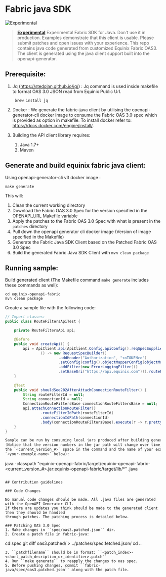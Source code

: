 # Fabric java SDK

[![Experimental](https://img.shields.io/badge/Stability-Experimental-red.svg)](https://github.com/equinix-labs/equinix-labs/blob/main/uniform-standards.md)

> **[Experimental](https://github.com/equinix-labs/equinix-labs/blob/main/experimental-statement.md)**
> Experimental Fabric SDK for Java. Don't use it in production. Examples demonstrate that this client is usable. Please submit patches and open issues with your experience. This repo contains java code generated from customized Equinix Fabric OAS3. The client is generated using the java client support built into the openapi-generator.

## Prerequisite:

1. Jq (https://stedolan.github.io/jq/) : Jq command is used inside makefile to format OAS 3.0 JSON read from Equinix Public Url.
   ```
    brew install jq
   ```

2. Docker : We generate the fabric-java client by utilising the openapi-generator-cli docker image to consume the Fabric OAS 3.0 spec which is provided as option in makefile. To install docker refer to: https://docs.docker.com/engine/install/.

3. Building the API client library requires:
   1. Java 1.7+
   2. Maven

## Generate and build equinix fabric java client:

Using openapi-generator-cli v3 docker image :
```
make generate
```

This will:
1. Clean the current working directory
2. Download the Fabric OAS 3.0 Spec for the version specified in the OPENAPI_URL Makefile variable
3. Apply the patches to the Fabric OAS 3.0 Spec with what is present in the `patches` directory
4. Pull down the openapi generator cli docker image (Version of image specified in the Makefile)
5. Generate the Fabric Java SDK Client based on the Patched Fabric OAS 3.0 Spec
6. Build the generated Fabric Java SDK Client with `mvn clean package`

## Running sample:

Build generated client (The Makefile command `make generate` includes these commands as well):
```
cd equinix-openapi-fabric
mvn clean package
```

Create a sample file with the following code:
```java
// Import classes:
public class RouteFiltersApiTest {

    private RouteFiltersApi api;

    @Before
    public void createApi() {
        api = ApiClient.api(ApiClient.Config.apiConfig().reqSpecSupplier(
                () -> new RequestSpecBuilder()
                        .addHeader("Authorization", "<<TOKEN>>")
                        .setConfig(config().objectMapperConfig(objectMapperConfig().defaultObjectMapper(jackson())))
                        .addFilter(new ErrorLoggingFilter())
                        .setBaseUri("https://api.equinix.com"))).routeFilters();
    }
    
    @Test
    public void shouldSee202AfterAttachConnectionRouteFilter() {
        String routeFilterId = null;
        String connectionId = null;
        ConnectionRouteFiltersBase connectionRouteFiltersBase = null;
        api.attachConnectionRouteFilter()
                .routeFilterIdPath(routeFilterId)
                .connectionIdPath(connectionId)
                .body(connectionRouteFiltersBase).execute(r -> r.prettyPeek());
    }
}

Sample can be run by consuming local jars produced after building generated fabric-java client 
(Notice that the version numbers in the jar path will change over time, input correct path into
the `<current_version_#>` space in the command and the name of your example file into 
`<your-example-name>` below):
```
java -classpath "equinix-openapi-fabric/target/equinix-openapi-fabric-<current_version_#>.jar:equinix-openapi-fabric/target/lib/*" <your-example-name>.java
```

## Contribution guidelines

### Code Changes

No manual code changes should be made. All .java files are generated with the OpenAPI Generator CLI.
If there are updates you think should be made to the generated client then they should be handled
through patches. The patching process is detailed below.

### Patching OAS 3.0 Spec
1. Make changes in ``spec/oas3.patched.json`` dir.
2. Create a patch file in fabric-java:
   ```
   cd spec
   git diff oas3.patched/ > ../patches/spec.fetched.json/<patchfilename>
   cd ..
   ```
3. ``patchfilename`` should be in format: ``<patch_index>-<short_patch_decription_or_identifier>.patch``
4. Run ``make generate`` to reapply the changes to oas spec.
5. Before pushing changes, commit ``fabric-java/spec/oas3.patched.json`` along with the patch file.
